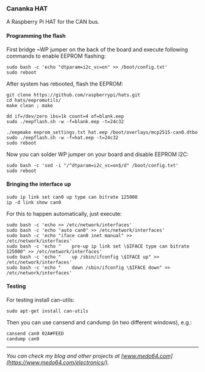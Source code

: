 ### Cananka HAT ###

A Raspberry Pi HAT for the CAN bus.


#### Programming the flash ####

First bridge ~WP jumper on the back of the board and execute following commands
to enable EEPROM flashing:

    sudo bash -c 'echo "dtparam=i2c_vc=on" >> /boot/config.txt'
    sudo reboot

After system has rebooted, flash the EEPROM:

    git clone https://github.com/raspberrypi/hats.git
    cd hats/eepromutils/
    make clean ; make

    dd if=/dev/zero ibs=1k count=4 of=blank.eep
    sudo ./eepflash.sh -w -f=blank.eep -t=24c32
    
    ./eepmake eeprom_settings.txt hat.eep /boot/overlays/mcp2515-can0.dtbo
    sudo ./eepflash.sh -w -f=hat.eep -t=24c32
    sudo reboot

Now you can solder WP jumper on your board and disable EEPROM I2C:

    sudo bash -c 'sed -i "/^dtparam=i2c_vc=on$/d" /boot/config.txt'
    sudo reboot


#### Bringing the interface up ####

    sudo ip link set can0 up type can bitrate 125000
    ip -d link show can0

For this to happen automatically, just execute:

    sudo bash -c 'echo >> /etc/network/interfaces'
    sudo bash -c 'echo "auto can0" >> /etc/network/interfaces'
    sudo bash -c 'echo "iface can0 inet manual" >> /etc/network/interfaces'
    sudo bash -c 'echo "    pre-up ip link set \$IFACE type can bitrate 125000" >> /etc/network/interfaces'
    sudo bash -c 'echo "    up /sbin/ifconfig \$IFACE up" >> /etc/network/interfaces'
    sudo bash -c 'echo "    down /sbin/ifconfig \$IFACE down" >> /etc/network/interfaces'


#### Testing ####
    
For testing install can-utils:

    sudo apt-get install can-utils

Then you can use cansend and candump (in two different windows), e.g.:

    cansend can0 02A#FEED
    candump can0

---

*You can check my blog and other projects at [www.medo64.com](https://www.medo64.com/electronics/).*
